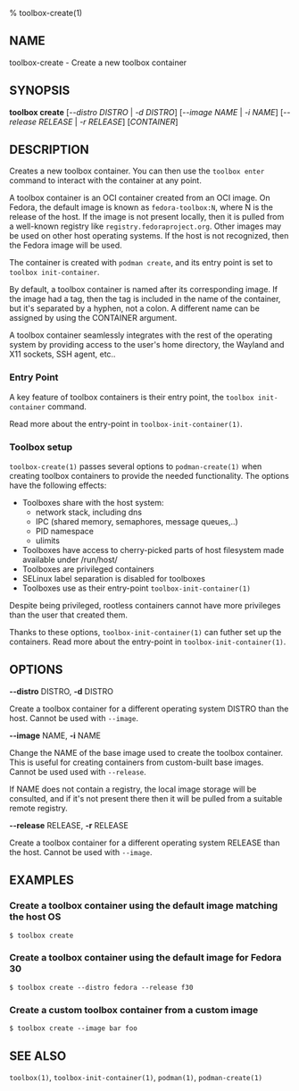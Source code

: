 % toolbox-create(1)

## NAME
toolbox\-create - Create a new toolbox container

## SYNOPSIS
**toolbox create** [*--distro DISTRO* | *-d DISTRO*]
               [*--image NAME* | *-i NAME*]
               [*--release RELEASE* | *-r RELEASE*]
               [*CONTAINER*]

## DESCRIPTION

Creates a new toolbox container. You can then use the `toolbox enter` command
to interact with the container at any point.

A toolbox container is an OCI container created from an OCI image. On Fedora,
the default image is known as `fedora-toolbox:N`, where N is the release of
the host. If the image is not present locally, then it is pulled from a
well-known registry like `registry.fedoraproject.org`. Other images may be
used on other host operating systems. If the host is not recognized, then the
Fedora image will be used.

The container is created with `podman create`, and its entry point is set to
`toolbox init-container`.

By default, a toolbox container is named after its corresponding image. If the
image had a tag, then the tag is included in the name of the container, but
it's separated by a hyphen, not a colon. A different name can be assigned by
using the CONTAINER argument.

A toolbox container seamlessly integrates with the rest of the operating
system by providing access to the user's home directory, the Wayland and X11
sockets, SSH agent, etc..

### Entry Point

A key feature of toolbox containers is their entry point, the `toolbox
init-container` command.

Read more about the entry-point in `toolbox-init-container(1)`.

### Toolbox setup

`toolbox-create(1)` passes several options to `podman-create(1)` when creating
toolbox containers to provide the needed functionality. The options have the
following effects:

- Toolboxes share with the host system:
    - network stack, including dns
    - IPC (shared memory, semaphores, message queues,..)
    - PID namespace
    - ulimits
- Toolboxes have access to cherry-picked parts of host filesystem made
  available under /run/host/
- Toolboxes are privileged containers
- SELinux label separation is disabled for toolboxes
- Toolboxes use as their entry-point `toolbox-init-container(1)`

Despite being privileged, rootless containers cannot have more privileges than
the user that created them.

Thanks to these options, `toolbox-init-container(1)` can futher set up the
containers. Read more about the entry-point in `toolbox-init-container(1)`.

## OPTIONS ##

**--distro** DISTRO, **-d** DISTRO

Create a toolbox container for a different operating system DISTRO than the
host. Cannot be used with `--image`.

**--image** NAME, **-i** NAME

Change the NAME of the base image used to create the toolbox container. This
is useful for creating containers from custom-built base images. Cannot be used
used with `--release`.

If NAME does not contain a registry, the local image storage will be
consulted, and if it's not present there then it will be pulled from a suitable
remote registry.

**--release** RELEASE, **-r** RELEASE

Create a toolbox container for a different operating system RELEASE than the
host. Cannot be used with `--image`.

## EXAMPLES

### Create a toolbox container using the default image matching the host OS

```
$ toolbox create
```

### Create a toolbox container using the default image for Fedora 30

```
$ toolbox create --distro fedora --release f30
```

### Create a custom toolbox container from a custom image

```
$ toolbox create --image bar foo
```

## SEE ALSO

`toolbox(1)`, `toolbox-init-container(1)`, `podman(1)`, `podman-create(1)`
